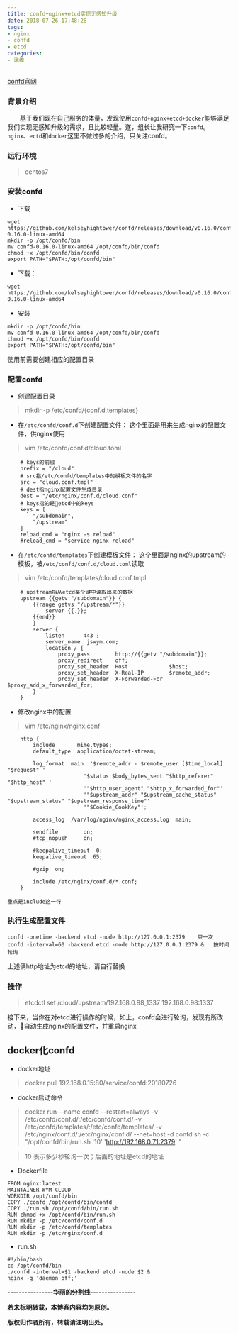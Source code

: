 ```yaml
---
title: confd+nginx+etcd实现无感知升级
date: 2018-07-26 17:48:28
tags:
- nginx
- confd
- etcd
categories: 
- 运维
---
```

[confd官网](http://www.confd.io/)
### 背景介绍
&emsp;&emsp;基于我们现在自己服务的体量，发现使用`confd+nginx+etcd+docker`能够满足我们实现无感知升级的需求，且比较轻量。遂，组长让我研究一下`confd`。`nginx`、`ectd`和`docker`这里不做过多的介绍，只关注confd。

### 运行环境
> centos7
<!-- more -->
### 安装confd
- 下载
> 
    wget https://github.com/kelseyhightower/confd/releases/download/v0.16.0/confd-0.16.0-linux-amd64
    mkdir -p /opt/confd/bin
    mv confd-0.16.0-linux-amd64 /opt/confd/bin/confd
    chmod +x /opt/confd/bin/confd
    export PATH="$PATH:/opt/confd/bin"
    
- 下载：

~~~
wget https://github.com/kelseyhightower/confd/releases/download/v0.16.0/confd-0.16.0-linux-amd64
~~~

- 安装

>
    mkdir -p /opt/confd/bin
    mv confd-0.16.0-linux-amd64 /opt/confd/bin/confd
    chmod +x /opt/confd/bin/confd
    export PATH="$PATH:/opt/confd/bin"

使用前需要创建相应的配置目录

### 配置confd

- 创建配置目录
> mkdir -p /etc/confd/{conf.d,templates}

- 在`/etc/confd/conf.d`下创建配置文件：
这个里面是用来生成nginx的配置文件，供nginx使用

> vim /etc/confd/conf.d/cloud.toml

~~~ 
    # keys的前缀
    prefix = "/cloud"
    # src指/etc/confd/templates中的模板文件的名字
    src = "cloud.conf.tmpl"
    # dest指nginx配置文件生成目录
    dest = "/etc/nginx/conf.d/cloud.conf"
    # keys指的是etcd中的keys
    keys = [
        "/subdomain",
        "/upstream"
    ]
    reload_cmd = "nginx -s reload"
    #reload_cmd = "service nginx reload"
~~~

- 在`/etc/confd/templates`下创建模板文件：
这个里面是nginx的upstream的模板，被`/etc/confd/conf.d/cloud.toml`读取

> vim /etc/confd/templates/cloud.conf.tmpl

~~~
    # upstream指从etcd某个键中读取出来的数据
    upstream {{getv "/subdomain"}} {
        {{range getvs "/upstream/*"}}
            server {{.}};
        {{end}}
        }
        server {
            listen      443 ;
            server_name  jswym.com;
            location / {
                proxy_pass        http://{{getv "/subdomain"}};
                proxy_redirect    off;
                proxy_set_header  Host             $host;
                proxy_set_header  X-Real-IP        $remote_addr;
                proxy_set_header  X-Forwarded-For  $proxy_add_x_forwarded_for;
        }
    }
~~~

- 修改nginx中的配置

>  vim /etc/nginx/nginx.conf 

~~~
    http {
        include       mime.types;
        default_type  application/octet-stream;

        log_format  main  '$remote_addr - $remote_user [$time_local] "$request" '
                        '$status $body_bytes_sent "$http_referer" "$http_host" '
                        '"$http_user_agent" "$http_x_forwarded_for"'
                        '"$upstream_addr" "$upstream_cache_status" "$upstream_status" "$upstream_response_time"'
                        '"$Cookie_CookKey"';

        access_log  /var/log/nginx/nginx_access.log  main;

        sendfile        on;
        #tcp_nopush     on;

        #keepalive_timeout  0;
        keepalive_timeout  65;

        #gzip  on;

        include /etc/nginx/conf.d/*.conf;   
    }

重点是include这一行
~~~
### 执行生成配置文件

>
    confd -onetime -backend etcd -node http://127.0.0.1:2379    只一次
    confd -interval=60 -backend etcd -node http://127.0.0.1:2379 &   按时间轮询

上述俩http地址为etcd的地址，请自行替换

### 操作

> etcdctl set /cloud/upstream/192.168.0.98_1337 192.168.0.98:1337

接下来，当你在对etcd进行操作的时候，如上，confd会进行轮询，发现有所改动，自动生成nginx的配置文件，并重启nginx

## docker化confd

- docker地址

> docker pull 192.168.0.15:80/service/confd:20180726

- docker启动命令

> docker run --name confd --restart=always -v /etc/confd/conf.d/:/etc/confd/conf.d/ -v /etc/confd/templates/:/etc/confd/templates/ -v /etc/nginx/conf.d/:/etc/nginx/conf.d/ --net=host -d confd  sh -c "/opt/confd/bin/run.sh  '10' 'http://192.168.0.71:2379' " 

> 10 表示多少秒轮询一次；后面的地址是etcd的地址

- Dockerfile

~~~
FROM nginx:latest
MAINTAINER WYM-CLOUD
WORKDIR /opt/confd/bin
COPY ./confd /opt/confd/bin/confd
COPY ./run.sh /opt/confd/bin/run.sh
RUN chmod +x /opt/confd/bin/run.sh
RUN mkdir -p /etc/confd/conf.d
RUN mkdir -p /etc/confd/templates
RUN mkdir -p /etc/nginx/conf.d
~~~

- run.sh

~~~
#!/bin/bash
cd /opt/confd/bin
./confd -interval=$1 -backend etcd -node $2 &
nginx -g 'daemon off;'
~~~

----------------**华丽的分割线**----------------

**若未标明转载，本博客内容均为原创。**

**版权归作者所有，转载请注明出处。**
